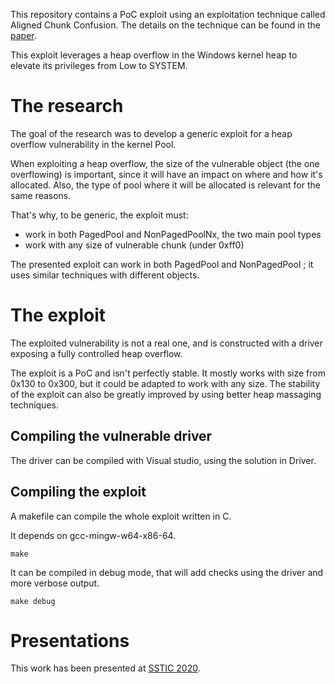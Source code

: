This repository contains a PoC exploit using an exploitation technique called Aligned Chunk Confusion.
The details on the technique can be found in the [paper](https://github.com/synacktiv/Windows-kernel-SegmentHeap-Aligned-Chunk-Confusion/blob/master/Scoop_The_Windows_10_pool.pdf).

This exploit leverages a heap overflow in the Windows kernel heap to elevate its privileges from Low to SYSTEM.


# The research

The goal of the research was to develop a generic exploit for a heap overflow vulnerability in the kernel Pool.

When exploiting a heap overflow, the size of the vulnerable object (the one overflowing) is important, since it will have an impact on where and how it's allocated. Also, the type of pool where it will be allocated is relevant for the same reasons.

That's why, to be generic, the exploit must:

- work in both PagedPool and NonPagedPoolNx, the two main pool types
- work with any size of vulnerable chunk (under 0xff0)

The presented exploit can work in both PagedPool and NonPagedPool ; it uses similar techniques with different objects.


# The exploit


The exploited vulnerability is not a real one, and is constructed with a driver exposing a fully controlled heap overflow.

The exploit is a PoC and isn't perfectly stable. It mostly works with size from 0x130 to 0x300, but it could be adapted to work with any size.
The stability of the exploit can also be greatly improved by using better heap massaging techniques.

## Compiling the vulnerable driver

The driver can be compiled with Visual studio, using the solution in Driver.

## Compiling the exploit

A makefile can compile the whole exploit written in C.

It depends on gcc-mingw-w64-x86-64.


```
make
```

It can be compiled in debug mode, that will add checks using the driver and more verbose output.

```
make debug
```


# Presentations

This work has been presented at [SSTIC 2020](https://www.sstic.org/2020/presentation/pool_overflow_exploitation_since_windows_10_19h1/).
